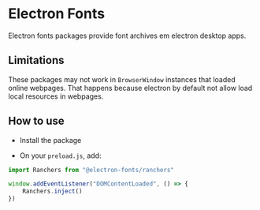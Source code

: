 # Electron Fonts

Electron fonts packages provide font archives em electron desktop apps.

## Limitations

These packages may not work in `BrowserWindow` instances that loaded online webpages. That happens because electron by default not allow load local resources in webpages.

## How to use

* Install the package

* On your `preload.js`, add:

```ts
import Ranchers from "@electron-fonts/ranchers"

window.addEventListener("DOMContentLoaded", () => {
    Ranchers.inject()
})
```
